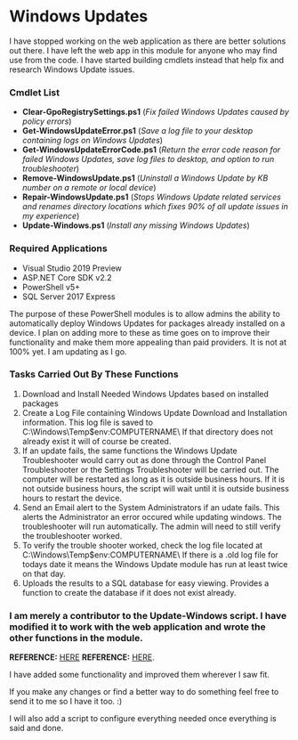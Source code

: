 # Windows Updates
I have stopped working on the web application as there are better solutions out there. I have left the web app in this module for anyone who may find use from the code. I have started building cmdlets instead that help fix and research Windows Update issues.

### Cmdlet List
- **Clear-GpoRegistrySettings.ps1** (*Fix failed Windows Updates caused by policy errors*)
- **Get-WindowsUpdateError.ps1** (*Save a log file to your desktop containing logs on Windows Updates*)
- **Get-WindowsUpdateErrorCode.ps1** (*Return the error code reason for failed Windows Updates, save log files to desktop, and option to run troubleshooter*)
- **Remove-WindowsUpdate.ps1** (*Uninstall a Windows Update by KB number on a remote or local device*)
- **Repair-WindowsUpdate.ps1** (*Stops Windows Update related services and renames directory locations which fixes 90% of all update issues in my experience*)
- **Update-Windows.ps1** (*Install any missing Windows Updates*)

### Required Applications
- Visual Studio 2019 Preview
- ASP.NET Core SDK v2.2
- PowerShell v5+
- SQL Server 2017 Express

The purpose of these PowerShell modules is to allow admins the ability to automatically deploy Windows Updates for packages already installed on a device. I plan on adding more to these as time goes on to improve their functionality and make them more appealing than paid providers. It is not at 100% yet. I am updating as I go.

### Tasks Carried Out By These Functions
1. Download and Install Needed Windows Updates based on installed packages
2. Create a Log File containing Windows Update Download and Installation information. This log file is saved to C:\Windows\Temp\$env:COMPUTERNAME\ If that directory does not already exist it will of course be created.
3. If an update fails, the same functions the Windows Update Troubleshooter would carry out as done through the Control Panel Troubleshooter or the Settings Troubleshooter will be carried out. The computer will be restarted as long as it is outside business hours. If it is not outside business hours, the script will wait until it is outside business hours to restart the device.
4. Send an Email alert to the System Administrators if an udate fails. This alerts the Administrator an error occured while updating windows. The troubleshooter will run automatically. The admin will need to still verify the troubleshooter worked.
5. To verify the trouble shooter worked, check the log file located at C:\Windows\Temp\$env:COMPUTERNAME\ If there is a .old log file for todays date it means the Windows Update module has run at least twice on that day.
6. Uploads the results to a SQL database for easy viewing. Provides a function to create the database if it does not exist already.

### I am merely a contributor to the Update-Windows script. I have modified it to work with the web application and wrote the other functions in the module.
__REFERENCE:__ <a href="https://social.technet.microsoft.com/Forums/en-US/6f35129d-735d-4ca0-8cc4-786ae901e4f2/powershell-script-to-download-install-windows-updates?forum=winserverwsus">HERE</a> 
__REFERENCE:__ <a href="https://gallery.technet.microsoft.com/scriptcenter/Reset-WindowsUpdateps1-e0c5eb78">HERE</a>. 

I have added some functionality and improved them wherever I saw fit.

If you make any changes or find a better way to do something feel free to send it to me so I have it too. :)

I will also add a script to configure everything needed once everything is said and done.
